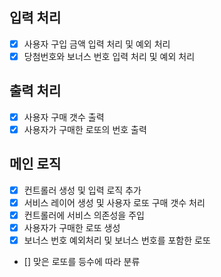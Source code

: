 ## 입력 처리

- [x] 사용자 구입 금액 입력 처리 및 예외 처리
- [x] 당첨번호와 보너스 번호 입력 처리 및 예외 처리

## 출력 처리

- [x] 사용자 구매 갯수 출력
- [X] 사용자가 구매한 로또의 번호 출력

## 메인 로직
- [x] 컨트롤러 생성 및 입력 로직 추가
- [X] 서비스 레이어 생성 및 사용자 로또 구매 갯수 처리
- [X] 컨트롤러에 서비스 의존성을 주입
- [X] 사용자가 구매한 로또 생성
- [x] 보너스 번호 예외처리 및 보너스 번호를 포함한 로또
- [] 맞은 로또를 등수에 따라 분류
